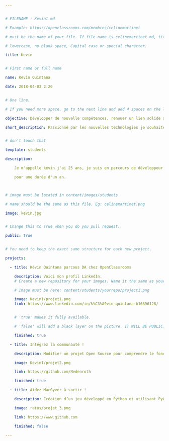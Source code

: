 ```yaml
---


# FILENAME : Kevin1.md

# Example: https://openclassrooms.com/membres/celinemartinet

# must be the name of your file. If file name is celinemartinet.md, title is celinemartinet.

# lowercase, no blank space, Capital case or special character.

title: Kevin


# First name or full name

name: Kevin Quintana

date: 2018-04-03 2:20


# One line.

# If you need more space, go to the next line and add 4 spaces on the left, as in 'description'.

objective: Développer de nouvelle compétences, renouer un lien solide avec l'apprentissage. Apprendre un métier qui me plaît.

short_description: Passionné par les nouvelles technologies je souhaite en apprendre plus sur le développement.


# don't touch that

template: students

description:

    Je m'appelle kévin j'ai 25 ans, je suis en parcours de développeur d'applications chez OpenClassrooms 

    pour une durée d'un an.



# image must be located in content/images/students

# name should be the same as this file. Eg: celinemartinet.png

image: kevin.jpg


# Change this to True when you do you pull request.

public: True


# You need to keep the exact same structure for each new project.

projects:

  - title: Kévin Quintana parcous DA chez OpenClassrooms

    description: Voici mon profil LinkedIn. 
    # Create a new repository for your images. Name it the same as your nickname and profile picture.

    # Image must be here: content/students/yourrepo/project1.png

    image: Kevin1/projet1.png
    link: https://www.linkedin.com/in/k%C3%A9vin-quintana-b16896128/


    # 'true' makes it fully available.

    # 'false' will add a black layer on the picture. IT WILL BE PUBLIC!

    finished: true

  - title: Intégrez la communauté !

    description: Modifier un projet Open Source pour comprendre le fonctionnement de Git, de Github et des pull requests. 

    image: Kevin1/projet2.png

    link: https://github.com/Nedenroth

    finished: true

  - title: Aidez MacGyver à sortir !

    description: Création d’un jeu développé en Python et utilisant PyGame.

    image: ratus/projet_3.png

    link: https://www.github.com

    finished: false

---
```

